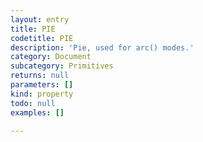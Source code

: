 ```yaml
---
layout: entry
title: PIE
codetitle: PIE
description: 'Pie, used for arc() modes.'
category: Document
subcategory: Primitives
returns: null
parameters: []
kind: property
todo: null
examples: []

---
```

